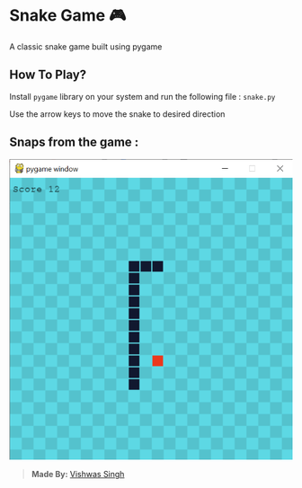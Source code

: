 # Snake Game 🎮

A classic snake game built using pygame

## How To Play?

Install ```pygame``` library on your system and run the following file : ```snake.py```

Use the arrow keys to move the snake to desired direction

## Snaps from the game :
![Snake Game](snake_game.png)


> **Made By:** [Vishwas Singh](http://infern018.github.io)  
